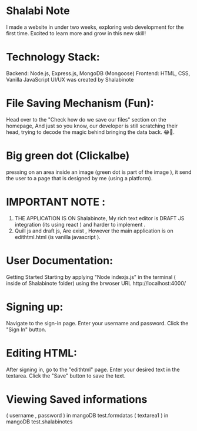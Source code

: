 # Shalabi Note
I made a website in under two weeks, exploring web development for the first time. Excited to learn more and grow in this new skill!


# Technology Stack:
Backend: Node.js, Express.js, MongoDB (Mongoose)
Frontend: HTML, CSS, Vanilla JavaScript
UI/UX was created by Shalabinote


# File Saving Mechanism (Fun):
Head over to the "Check how do we save our files" section on the homepage,
And just so you know, our developer is still scratching their head, trying to decode the magic behind bringing the data back. 😂🤣.

# Big green dot (Clickalbe) 
pressing on an area inside an image (green dot is part of the image ), it send the user to a page that is designed by me (using a platform).


# IMPORTANT NOTE : 
1. THE APPLICATION IS ON Shalabinote, My rich text editor is DRAFT JS integration (its using react ) and harder to implement .
2. Quill js and draft js, Are exist , However the main application is on edithtml.html (is vanilla javascript ).


# User Documentation:
Getting Started
Starting by applying "Node indexjs.js" in the terminal ( inside of Shalabinote folder)
using the brwoser URL http://localhost:4000/


# Signing up:
Navigate to the sign-in page.
Enter your username and password.
Click the "Sign In" button.

# Editing HTML:
After signing in, go to the "edithtml" page.
Enter your desired text in the textarea.
Click the "Save" button to save the text.

# Viewing Saved informations
( username , password ) in mangoDB test.formdatas
( textarea1 ) in mangoDB test.shalabinotes




 
